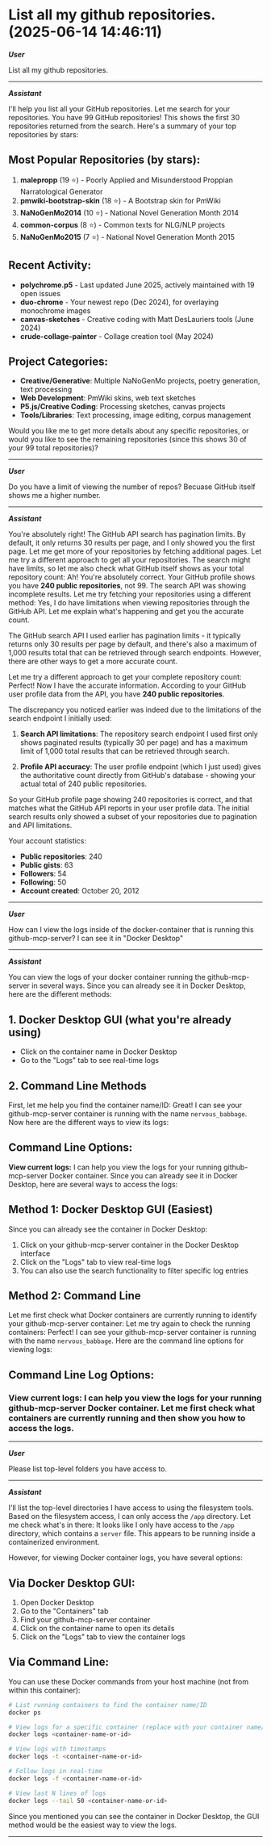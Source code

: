 <!-- Generated by SpecStory -->

# List all my github repositories. (2025-06-14 14:46:11)

_**User**_

List all my github repositories.

---

_**Assistant**_

I'll help you list all your GitHub repositories. Let me search for your repositories. You have 99 GitHub repositories! This shows the first 30 repositories returned from the search. Here's a summary of your top repositories by stars:

## Most Popular Repositories (by stars):
1. **malepropp** (19 ⭐) - Poorly Applied and Misunderstood Proppian Narratological Generator
2. **pmwiki-bootstrap-skin** (18 ⭐) - A Bootstrap skin for PmWiki  
3. **NaNoGenMo2014** (10 ⭐) - National Novel Generation Month 2014
4. **common-corpus** (8 ⭐) - Common texts for NLG/NLP projects
5. **NaNoGenMo2015** (7 ⭐) - National Novel Generation Month 2015

## Recent Activity:
- **polychrome.p5** - Last updated June 2025, actively maintained with 19 open issues
- **duo-chrome** - Your newest repo (Dec 2024), for overlaying monochrome images
- **canvas-sketches** - Creative coding with Matt DesLauriers tools (June 2024)
- **crude-collage-painter** - Collage creation tool (May 2024)

## Project Categories:
- **Creative/Generative**: Multiple NaNoGenMo projects, poetry generation, text processing
- **Web Development**: PmWiki skins, web text sketches
- **P5.js/Creative Coding**: Processing sketches, canvas projects
- **Tools/Libraries**: Text processing, image editing, corpus management

Would you like me to get more details about any specific repositories, or would you like to see the remaining repositories (since this shows 30 of your 99 total repositories)?

---

_**User**_

Do you have a limit of viewing the number of repos? Becuase GitHub itself shows me a higher number.

---

_**Assistant**_

You're absolutely right! The GitHub API search has pagination limits. By default, it only returns 30 results per page, and I only showed you the first page. Let me get more of your repositories by fetching additional pages. Let me try a different approach to get all your repositories. The search might have limits, so let me also check what GitHub itself shows as your total repository count: Ah! You're absolutely correct. Your GitHub profile shows you have **240 public repositories**, not 99. The search API was showing incomplete results. Let me try fetching your repositories using a different method: Yes, I do have limitations when viewing repositories through the GitHub API. Let me explain what's happening and get you the accurate count.

The GitHub search API I used earlier has pagination limits - it typically returns only 30 results per page by default, and there's also a maximum of 1,000 results total that can be retrieved through search endpoints. However, there are other ways to get a more accurate count.

Let me try a different approach to get your complete repository count: Perfect! Now I have the accurate information. According to your GitHub user profile data from the API, you have **240 public repositories**.

The discrepancy you noticed earlier was indeed due to the limitations of the search endpoint I initially used:

1. **Search API limitations**: The repository search endpoint I used first only shows paginated results (typically 30 per page) and has a maximum limit of 1,000 total results that can be retrieved through search.

2. **Profile API accuracy**: The user profile endpoint (which I just used) gives the authoritative count directly from GitHub's database - showing your actual total of 240 public repositories.

So your GitHub profile page showing 240 repositories is correct, and that matches what the GitHub API reports in your user profile data. The initial search results only showed a subset of your repositories due to pagination and API limitations.

Your account statistics:
- **Public repositories**: 240
- **Public gists**: 63
- **Followers**: 54
- **Following**: 50
- **Account created**: October 20, 2012

---

_**User**_

How can I view the logs inside of the docker-container that is running this github-mcp-server? I can see it in "Docker Desktop"

---

_**Assistant**_

You can view the logs of your docker container running the github-mcp-server in several ways. Since you can already see it in Docker Desktop, here are the different methods:

## 1. Docker Desktop GUI (what you're already using)
- Click on the container name in Docker Desktop
- Go to the "Logs" tab to see real-time logs

## 2. Command Line Methods

First, let me help you find the container name/ID: Great! I can see your github-mcp-server container is running with the name `nervous_babbage`. Now here are the different ways to view its logs:

## Command Line Options:

**View current logs:** I can help you view the logs for your running github-mcp-server Docker container. Since you can already see it in Docker Desktop, here are several ways to access the logs:

## Method 1: Docker Desktop GUI (Easiest)
Since you can already see the container in Docker Desktop:
1. Click on your github-mcp-server container in the Docker Desktop interface
2. Click on the "Logs" tab to view real-time logs
3. You can also use the search functionality to filter specific log entries

## Method 2: Command Line
Let me first check what Docker containers are currently running to identify your github-mcp-server container: Let me try again to check the running containers: Perfect! I can see your github-mcp-server container is running with the name `nervous_babbage`. Here are the command line options for viewing logs:

## Command Line Log Options:

### View current logs: I can help you view the logs for your running github-mcp-server Docker container. Let me first check what containers are currently running and then show you how to access the logs. 

---

_**User**_

Please list top-level folders you have access to.

---

_**Assistant**_

I'll list the top-level directories I have access to using the filesystem tools. Based on the filesystem access, I can only access the `/app` directory. Let me check what's in there: It looks like I only have access to the `/app` directory, which contains a `server` file. This appears to be running inside a containerized environment.

However, for viewing Docker container logs, you have several options:

## Via Docker Desktop GUI:
1. Open Docker Desktop
2. Go to the "Containers" tab
3. Find your github-mcp-server container
4. Click on the container name to open its details
5. Click on the "Logs" tab to view the container logs

## Via Command Line:
You can use these Docker commands from your host machine (not from within this container):

```bash
# List running containers to find the container name/ID
docker ps

# View logs for a specific container (replace with your container name/ID)
docker logs <container-name-or-id>

# View logs with timestamps
docker logs -t <container-name-or-id>

# Follow logs in real-time
docker logs -f <container-name-or-id>

# View last N lines of logs
docker logs --tail 50 <container-name-or-id>
```

Since you mentioned you can see the container in Docker Desktop, the GUI method would be the easiest way to view the logs.

---

